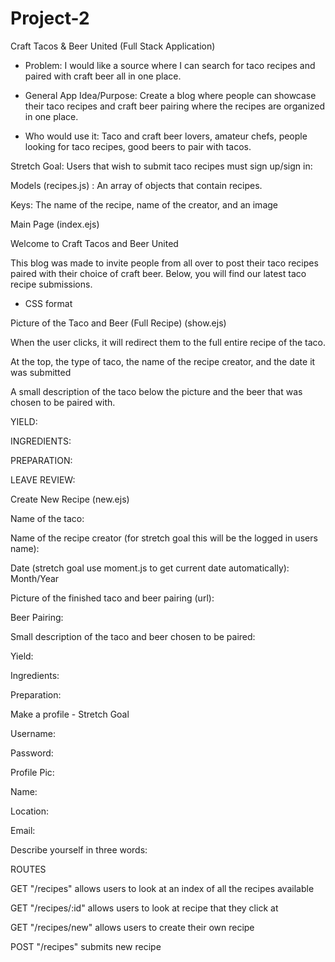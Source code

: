 # Project-2

Craft Tacos & Beer United (Full Stack Application)

* Problem: I would like a source where I can search for taco recipes and paired with craft beer all in one place. 

* General App Idea/Purpose: Create a blog where people can showcase their taco recipes and craft beer pairing where the recipes are organized in one place.

* Who would use it: Taco and craft beer lovers, amateur chefs, people looking for taco recipes, good beers to pair with tacos.

Stretch Goal:  Users that wish to submit taco recipes must sign up/sign in: 

Models (recipes.js) : An array of objects that contain recipes.

Keys: The name of the recipe, name of the creator, and an image

Main Page (index.ejs)

Welcome to Craft Tacos and Beer United

This blog was made to invite people from all over to post their taco recipes paired with their choice of craft beer. Below, you will find our latest taco recipe submissions. 

* CSS format 

Picture of the Taco and Beer (Full Recipe) (show.ejs)

When the user clicks, it will redirect them to the full entire recipe of the taco. 

At the top, the type of taco, the name of the recipe creator, and the date it was submitted 

A small description of the taco below the picture and the beer that was chosen to be paired with. 

YIELD: 

INGREDIENTS: 

PREPARATION:

LEAVE REVIEW:

Create New Recipe (new.ejs)

Name of the taco: 

Name of the recipe creator (for stretch goal this will be the logged in users name): 

Date (stretch goal use moment.js to get current date automatically): Month/Year 

Picture of the finished taco and beer pairing (url):

Beer Pairing: 

Small description of the taco and beer chosen to be paired: 

Yield: 

Ingredients: 

Preparation: 



Make a profile - Stretch Goal

Username:

Password: 

Profile Pic: 

Name: 

Location: 

Email:

Describe yourself in three words: 



ROUTES

GET "/recipes" allows users to look at an index of all the recipes available

GET "/recipes/:id" allows users to look at recipe that they click at

GET "/recipes/new" allows users to create their own recipe

POST "/recipes" submits new recipe




